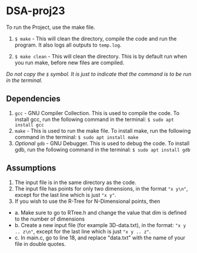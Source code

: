 # DSA-proj23

To run the Project, use the make file. 

1. ```$ make```  - This will clean the directory, compile the code and run the program. It also logs all outputs to ```temp.log```.

2. ```$ make clean``` - This will clean the directory. This is by default run when you run make, before new files are compiled.

_Do not copy the ```$``` symbol. It is just to indicate that the command is to be run in the terminal._

## Dependencies
1. ```gcc``` - GNU Compiler Collection. This is used to compile the code.
To install gcc, run the following command in the terminal:
```$ sudo apt install gcc```
2. ```make``` - This is used to run the make file. To install make, run the following command in the terminal:
```$ sudo apt install make```
3. _Optional_ ```gdb``` - GNU Debugger. This is used to debug the code. To install gdb, run the following command in the terminal:
```$ sudo apt install gdb```

## Assumptions

1. The input file is in the same directory as the code.
2. The input file has points for only two dimensions, in the format ```"x y\n"```, except for the last line which is just ```"x y"```.
3. If you wish to use the R-Tree for N-Dimensional points, then
  - a. Make sure to go to RTree.h and change the value that dim is defined to the number of dimensions
  - b. Create a new input file (for example 3D-data.txt), in the format:  ```"x y .. z\n"```, except for the last line which is just ```"x y .. z"```.
  - c. In main.c, go to line 18, and replace "data.txt" with the name of your file in double quotes.